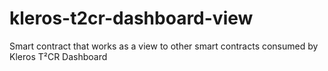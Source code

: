 # kleros-t2cr-dashboard-view
Smart contract that works as a view to other smart contracts consumed by Kleros T²CR Dashboard 
